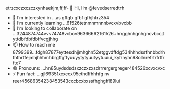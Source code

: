 etrzcxczxczczxynhaekjm,ff,ff- 👋 Hi, I’m @fevedserredtrh
- 👀 I’m interested in ...as gffgb gfbf gfhjhtrz354
- 🌱 I’m currently learning ...61526tetnmnmnnnbvcxvbvcbb
- 💞️ I’m looking to collaborate on ...3244874744vvv74748vcbcv96366662161526+hngghnhgnhgncvbccjtyttdbfdbfdbffvcgjhhg
- 📫 How to reach me 8799399...fdgh87877eyttesdhjjmhghn52etggvdffdg534hhhdssfhnbbdrhththrtfejmhjhhhmhbrgffgftyuuyytytyuutyytuuiui,,kyhnyhn98ollnrefrtrfrtfrfte7
- 😄 Pronouns: ...hn85uydsdsdsxzczxzxsdrrrergergreger484526xcvxcvxc
- ⚡ Fun fact: ...gjl69351xcxccx95ethdffhhhfg
nv reer45686354238453543cxcbcxbxssfhghgffl89lui
<!---lk.256621drytgresdffwebfd45hgngff6gbfgfbhttyh589*515296hgf
fevedserred/fevedserred is a ✨ special ✨ reposisdftory because its `README.md` (this fi56le) appears on you52 GitHuasasb profivcgb 
bfdfvvfsdv
